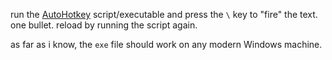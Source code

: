 run the [AutoHotkey](https://www.autohotkey.com/) script/executable and press the `\` key to "fire" the text. one bullet. reload by running the script again.

as far as i know, the `exe` file should work on any modern Windows machine.
